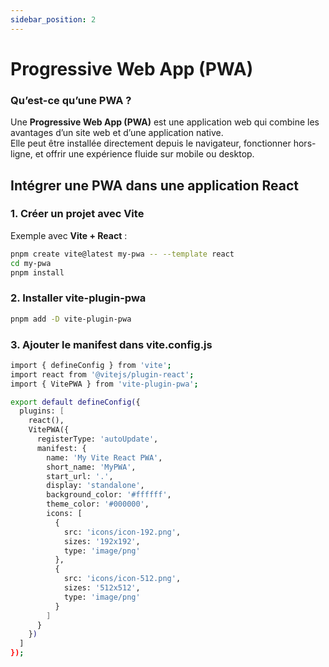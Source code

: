 ```yaml
---
sidebar_position: 2
---
```


# Progressive Web App (PWA)

### Qu’est-ce qu’une PWA ?

Une **Progressive Web App (PWA)** est une application web qui combine les avantages d’un site web et d’une application native.  
Elle peut être installée directement depuis le navigateur, fonctionner hors-ligne, et offrir une expérience fluide sur mobile ou desktop.  

## Intégrer une PWA dans une application React

### 1. Créer un projet avec Vite

Exemple avec **Vite + React** :  

```bash
pnpm create vite@latest my-pwa -- --template react
cd my-pwa
pnpm install
```
### 2. Installer vite-plugin-pwa

```bash
pnpm add -D vite-plugin-pwa
```

### 3.  Ajouter le manifest dans vite.config.js

```bash
import { defineConfig } from 'vite';
import react from '@vitejs/plugin-react';
import { VitePWA } from 'vite-plugin-pwa';

export default defineConfig({
  plugins: [
    react(),
    VitePWA({
      registerType: 'autoUpdate',
      manifest: {
        name: 'My Vite React PWA',
        short_name: 'MyPWA',
        start_url: '.',
        display: 'standalone',
        background_color: '#ffffff',
        theme_color: '#000000',
        icons: [
          {
            src: 'icons/icon-192.png',
            sizes: '192x192',
            type: 'image/png'
          },
          {
            src: 'icons/icon-512.png',
            sizes: '512x512',
            type: 'image/png'
          }
        ]
      }
    })
  ]
});
```